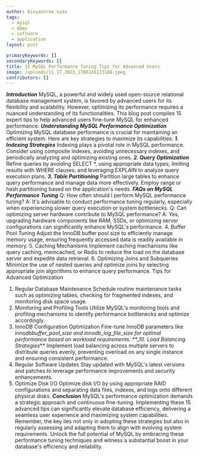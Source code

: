 ```yaml
---
author: Divyashree vyas
tags:
  - mysql
  - dbms
  - software
  - application
layout: post

primaryKeywords: []
secondaryKeywords: []
title: 15 MySQL Performance Tuning Tips for Advanced Users
image: /uploads/11_17_2023_1700226113188.jpeg
contributors: []
---
```


**_Introduction_**
MySQL, a powerful and widely used open-source relational database management system, is favored by advanced users for its flexibility and scalability. However, optimizing its performance requires a nuanced understanding of its functionalities. This blog post compiles 15 expert tips to help advanced users fine-tune MySQL for enhanced performance.
**_Understanding MySQL Performance Optimization_**
Optimizing MySQL database performance is crucial for maintaining an efficient system. Here are key strategies to maximize its capabilities:
**_1. Indexing Strategies_**
Indexing plays a pivotal role in MySQL performance. Consider using composite indexes, avoiding unnecessary indexes, and periodically analyzing and optimizing existing ones.
**_2. Query Optimization_**
Refine queries by avoiding SELECT \*, using appropriate data types, limiting results with WHERE clauses, and leveraging EXPLAIN to analyze query execution plans.
**_3. Table Partitioning_**
Partition large tables to enhance query performance and manage data more effectively. Employ range or hash partitioning based on the application's needs.
**_FAQs on MySQL Performance Tuning_**
Q: How often should I perform MySQL performance tuning?
A: It's advisable to conduct performance tuning regularly, especially when experiencing slower query execution or system bottlenecks.
Q: Can optimizing server hardware contribute to MySQL performance?
A: Yes, upgrading hardware components like RAM, SSDs, or optimizing server configurations can significantly enhance MySQL's performance. 4. Buffer Pool Tuning
Adjust the InnoDB buffer pool size to efficiently manage memory usage, ensuring frequently accessed data is readily available in memory. 5. Caching Mechanisms
Implement caching mechanisms like query caching, memcached, or Redis to reduce the load on the database server and expedite data retrieval. 6. Optimizing Joins and Subqueries
Minimize the use of nested queries and optimize joins by selecting appropriate join algorithms to enhance query performance.
Tips for Advanced Optimization

1. Regular Database Maintenance
   Schedule routine maintenance tasks such as optimizing tables, checking for fragmented indexes, and monitoring disk space usage.
1. Monitoring and Profiling Tools
   Utilize MySQL's monitoring tools and profiling mechanisms to identify performance bottlenecks and optimize accordingly.
1. InnoDB Configuration Optimization
   Fine-tune InnoDB parameters like innodb*buffer_pool_size and innodb_log_file_size for optimal performance based on workload requirements.
   \*\*\_10. Load Balancing Strategies*\*\*
   Implement load balancing across multiple servers to distribute queries evenly, preventing overload on any single instance and ensuring consistent performance.
1. Regular Software Updates
   Stay updated with MySQL's latest versions and patches to leverage performance improvements and security enhancements.
1. Optimize Disk I/O
   Optimize disk I/O by using appropriate RAID configurations and separating data files, indexes, and logs onto different physical disks.
   **_Conclusion_**
   MySQL's performance optimization demands a strategic approach and continuous fine-tuning. Implementing these 15 advanced tips can significantly elevate database efficiency, delivering a seamless user experience and maximizing system capabilities.
   Remember, the key lies not only in adopting these strategies but also in regularly assessing and adapting them to align with evolving system requirements.
   Unlock the full potential of MySQL by embracing these performance tuning techniques and witness a substantial boost in your database's efficiency and reliability.
